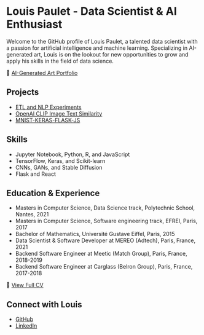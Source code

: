 # Louis Paulet - Data Scientist & AI Enthusiast

Welcome to the GitHub profile of Louis Paulet, a talented data scientist with a passion for artificial intelligence and machine learning. Specializing in AI-generated art, Louis is on the lookout for new opportunities to grow and apply his skills in the field of data science.

🎨 [AI-Generated Art Portfolio](https://the_french_artist.artstation.com/)

## Projects

* [ETL and NLP Experiments](https://github.com/louispaulet/ETL_tests)
* [OpenAI CLIP Image Text Similarity](https://github.com/louispaulet/OpenAI_CLIP-REACT-FLASK)
* [MNIST-KERAS-FLASK-JS](https://github.com/louispaulet/MNIST-KERAS-FLASK-JS)

## Skills

* Jupyter Notebook, Python, R, and JavaScript
* TensorFlow, Keras, and Scikit-learn
* CNNs, GANs, and Stable Diffusion
* Flask and React

## Education & Experience

* Masters in Computer Science, Data Science track, Polytechnic School, Nantes, 2021
* Masters in Computer Science, Software engineering track, EFREI, Paris, 2017
* Bachelor of Mathematics, Université Gustave Eiffel, Paris, 2015
* Data Scientist & Software Developer at MEREO (Adtech), Paris, France, 2021
* Backend Software Engineer at Meetic (Match Group), Paris, France, 2018-2019
* Backend Software Engineer at Carglass (Belron Group), Paris, France, 2017-2018

📄 [View Full CV](https://example.com/louis_paulet_cv.pdf)

## Connect with Louis

* [GitHub](https://github.com/louispaulet)
* [LinkedIn](https://www.linkedin.com/in/louispaulet)
